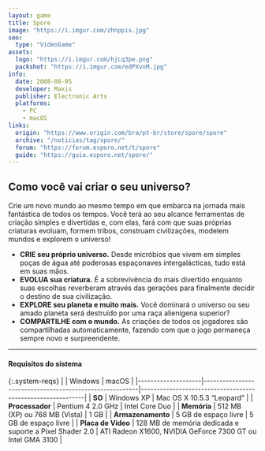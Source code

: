 ```yaml
---
layout: game
title: Spore
image: "https://i.imgur.com/zhnppis.jpg"
seo:
  type: "VideoGame"
assets:
  logo: "https://i.imgur.com/hjLq3pe.png"
  packshot: "https://i.imgur.com/edPXvnM.jpg"
info:
  date: 2008-08-05
  developer: Maxis
  publisher: Electronic Arts
  platforms:
    - PC
    - macOS
links:
  origin: "https://www.origin.com/bra/pt-br/store/spore/spore"
  archive: "/noticias/tag/spore/"
  forum: "https://forum.esporo.net/t/spore"
  guide: "https://guia.esporo.net/spore/"
---
```


## Como você vai criar o seu universo?

Crie um novo mundo ao mesmo tempo em que embarca na jornada mais fantástica de todos os tempos. Você terá ao seu alcance ferramentas de criação simples e divertidas e, com elas, fará com que suas próprias criaturas evoluam, formem tribos, construam civilizações, modelem mundos e explorem o universo!

- **CRIE seu próprio universo.** Desde micróbios que vivem em simples poças de água até poderosas espaçonaves intergalácticas, tudo está em suas mãos.
- **EVOLUA sua criatura.** É a sobrevivência do mais divertido enquanto suas escolhas reverberam através das gerações para finalmente decidir o destino de sua civilização.
- **EXPLORE seu planeta e muito mais.** Você dominará o universo ou seu amado planeta será destruído por uma raça alienígena superior?
- **COMPARTILHE com o mundo.** As criações de todos os jogadores são compartilhadas automaticamente, fazendo com que o jogo permaneça sempre novo e surpreendente.

---

#### Requisitos do sistema

{:.system-reqs}
|                    | Windows                                                 | macOS                                                      |
|--------------------|---------------------------------------------------------|------------------------------------------------------------|
| **SO**             | Windows XP                                              | Mac OS X 10.5.3 “Leopard”                                  |
| **Processador**    | Pentium 4 2.0 GHz                                       | Intel Core Duo                                             |
| **Memória**        | 512 MB (XP) ou 768 MB (Vista)                           | 1 GB                                                       |
| **Armazenamento**  | 5 GB de espaço livre                                    | 5 GB de espaço livre                                       |
| **Placa de Vídeo** | 128 MB de memória dedicada e suporte a Pixel Shader 2.0 | ATI Radeon X1600, NVIDIA GeForce 7300 GT ou Intel GMA 3100 |
